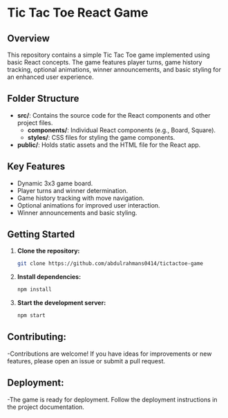 # Tic Tac Toe React Game

## Overview

This repository contains a simple Tic Tac Toe game implemented using basic React concepts. The game features player turns, game history tracking, optional animations, winner announcements, and basic styling for an enhanced user experience.

## Folder Structure

- **src/**: Contains the source code for the React components and other project files.
  - **components/**: Individual React components (e.g., Board, Square).
  - **styles/**: CSS files for styling the game components.
- **public/**: Holds static assets and the HTML file for the React app.

## Key Features

- Dynamic 3x3 game board.
- Player turns and winner determination.
- Game history tracking with move navigation.
- Optional animations for improved user interaction.
- Winner announcements and basic styling.

## Getting Started

1. **Clone the repository:**
   ```bash
   git clone https://github.com/abdulrahmans0414/tictactoe-game

2. **Install dependencies:**
   ```bash
   npm install
   
3. **Start the development server:**
   ```bash
   npm start

## Contributing: 

-Contributions are welcome! If you have ideas for improvements or new features, please open an issue or submit a pull request.

## Deployment:

-The game is ready for deployment. Follow the deployment instructions in the project documentation.


    
